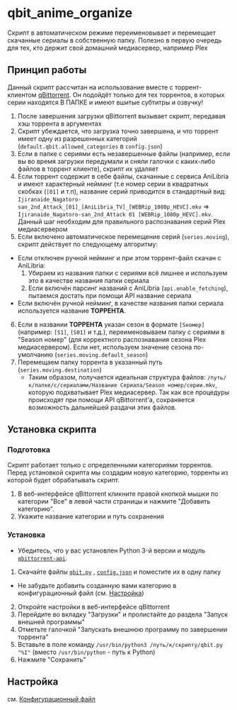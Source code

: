 
# qbit_anime_organize
Скрипт в автоматическом режиме переименовывает и перемещает скачанные сериалы в собственную папку. Полезно в первую очередь для тех, кто держит свой домашний медиасервер, например Plex
## Принцип работы
Данный скрипт рассчитан на использование вместе с торрент-клиентом [qBittorrent](https://github.com/qbittorrent/qBittorrent).  Он подойдёт только для тех торрентов, в которых серии находятся В ПАПКЕ и имеют вшитые субтитры и озвучку!
1. После завершения загрузки qBittorrent вызывает скрипт, передавая хэш торрента в аргументах
2. Скрипт убеждается, что загрузка точно завершена, и что торрент имеет одну из разрешенных категорий (`default.qbit.allowed_categories` в `config.json`)
3. Если в папке с сериями есть незавершенные файлы (например, если вы во время загрузки передумали и сняли галочки с каких-либо файлов в торрент клиенте), скрипт их удаляет
4. Если торрент содержит в себе файлы, скачанные с сервиса AniLibria и имеют характерный нейминг (т.е номер серии в квадратных скобках (`[01]` и т.п), название серий приводится в стандартный вид: `Ijiranaide_Nagatoro-san_2nd_Attack_[01]_[AniLibria_TV]_[WEBRip_1080p_HEVC].mkv` => `Ijiranaide_Nagatoro-san_2nd_Attack 01 [WEBRip_1080p_HEVC].mkv`. Данный шаг необходим для правильного распознавания серий Plex медиасервером
5. Если включено автоматическое перемещение серий (`series.moving`), скрипт действует по следующему алгоритму:
* Если отключен ручной нейминг и при этом торрент-файл скачан с AniLibria:
	1. Убираем из названия папки с сериями всё лишнее и используем это в качестве названия папки сериала
	2. Если включён парсинг названий с AniLibria (`api.enable_fetching`), пытаемся достать при помощи API название сериала
* Если включён ручной нейминг, в качестве названия папки сериала используется название **ТОРРЕНТА**.
6. Если в названии **ТОРРЕНТА** указан сезон в формате `[Sномер]` (например: `[S1]`, `[S01]` и т.д.), переименовываем папку с сериями в "Season номер" (для корректного распознавания сезона Plex медиасервером). 
Если нет, используем значение сезона по-умолчанию (`series.moving.default_season`)
7. Перемещаем папку торрента в указанный путь (`series.moving.destination`)
	* Таким образом, получается идеальная структура файлов: `/путь/к/папке/с/сериалами/Название Сериала/Season номер/серии.mkv`, которую подхватывает Plex медиасервер. Так как все процедуры происходят при помощи API qBittorrent'а, сохраняется возможность дальнейшей раздачи этих файлов.
## Установка скрипта
### Подготовка
Скрипт работает только с определенными категориями торрентов. Перед установкой скрипта мы создадим новую категорию, торренты из которой будет обрабатывать скрипт.
1. В веб-интерфейсе qBittorrent кликните правой кнопкой мышки по категории "Все" в левой части страницы и нажмите "Добавить категорию".
2. Укажите название категории и путь сохранения

### Установка
* Убедитесь, что у вас установлен Python 3-й версии и модуль [`qbittorrent-api`](https://pypi.org/project/qbittorrent-api/).
1. Скачайте файлы [`qbit.py`](https://github.com/123jjck/qbit_anime_organize/blob/main/qbit.py) , [`config.json`](https://github.com/123jjck/qbit_anime_organize/blob/main/config.json) и поместите их в одну папку
* Не забудьте добавить созданную вами категорию в конфигурационный файл (см. [Настройка](#настройка))
2. Откройте настройки в веб-интерфейсе qBittorrent
3. Перейдите во вкладку "Загрузки" и пролистайте до раздела "Запуск внешней программы"
4. Отметьте галочкой "Запускать внешнюю программу по завершении торрента"
5. Вставьте в поле команду `/usr/bin/python3 /путь/к/скрипту/qbit.py "%I"` (вместо `/usr/bin/python` - путь к Python)
6. Нажмите "Сохранить"

## Настройка
см. [Конфигурационный файл](https://github.com/123jjck/qbit_anime_organize/wiki/%D0%9A%D0%BE%D0%BD%D1%84%D0%B8%D0%B3%D1%83%D1%80%D0%B0%D1%86%D0%B8%D0%BE%D0%BD%D0%BD%D1%8B%D0%B9-%D1%84%D0%B0%D0%B9%D0%BB)
